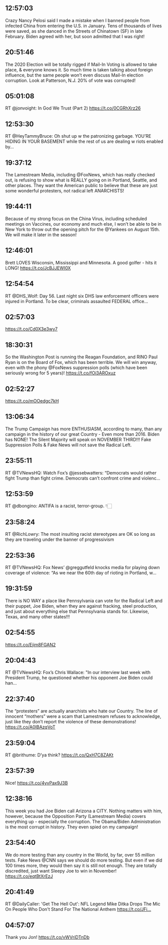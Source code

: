 ## 12:57:03
Crazy Nancy Pelosi said I made a mistake when I banned people from infected China from entering the U.S. in January. Tens of thousands of lives were saved, as she danced in the Streets of Chinatown (SF) in late February. Biden agreed with her, but soon admitted that I was right!
## 20:51:46
The 2020 Election will be totally rigged if Mail-In Voting is allowed to take place, &amp; everyone knows it. So much time is taken talking about foreign influence, but the same people won’t even discuss Mail-In election corruption. Look at Patterson, N.J. 20% of vote was corrupted!
## 05:01:08
RT @jonvoight: In God We Trust  (Part 2) https://t.co/0CGRhXrz26
## 12:53:30
RT @HeyTammyBruce: Oh shut up w the patronizing garbage. YOU’RE HIDING IN YOUR BASEMENT while the rest of us are dealing w riots enabled by…
## 19:37:12
The Lamestream Media, including @FoxNews, which has really checked out, is refusing to show what is REALLY going on in Portland, Seattle, and other places. They want the American public to believe that these are just some wonderful protesters, not radical left ANARCHISTS!
## 19:44:11
Because of my strong focus on the China Virus, including scheduled meetings on Vaccines, our economy and much else, I won’t be able to be in New York to throw out the opening pitch for the @Yankees on August 15th. We will make it later in the season!
## 12:46:01
Brett LOVES Wisconsin, Mississippi and Minnesota. A good golfer - hits it LONG! https://t.co/JcBJJEWI0X
## 12:54:54
RT @DHS_Wolf: Day 56. Last night six DHS law enforcement officers were injured in Portland. To be clear, criminals assaulted FEDERAL office…
## 02:57:03
https://t.co/Cd0X3e3wy7
## 18:30:31
So the Washington Post is running the Reagan Foundation, and RINO Paul Ryan is on the Board of Fox, which has been terrible. We will win anyway, even with the phony @FoxNews suppression polls (which have been seriously wrong for 5 years)! https://t.co/fOi3AROxuz
## 02:52:27
https://t.co/mOOedgc7kH
## 13:06:34
The Trump Campaign has more ENTHUSIASM, according to many, than any campaign in the history of our great Country - Even more than 2016. Biden has NONE! The Silent Majority will speak on NOVEMBER THIRD!!! Fake Suppression Polls &amp; Fake News will not save the Radical Left.
## 23:55:11
RT @TVNewsHQ: Watch Fox’s @jessebwatters: “Democrats would rather fight Trump than fight crime. Democrats  can’t confront crime and violenc…
## 12:53:59
RT @dbongino: ANTIFA is a racist, terror-group. 👇🏻
## 23:58:24
RT @RichLowry: The most insulting racist stereotypes are OK so long as they are traveling under the banner of progressivism
## 22:53:36
RT @TVNewsHQ: Fox News’ @greggutfeld knocks media for playing down coverage of violence: “As we near the 60th day of rioting in Portland, w…
## 19:31:59
There is NO WAY a place like Pennsylvania can vote for the Radical Left and their puppet, Joe Biden, when they are against fracking, steel production, and just about everything else that Pennsylvania stands for. Likewise, Texas, and many other states!!!
## 02:54:55
https://t.co/Ejim8FGAN2
## 20:04:43
RT @TVNewsHQ: Fox’s Chris Wallace: "In our interview last week with President Trump, he questioned whether his opponent Joe Biden could han…
## 22:37:40
The “protesters” are actually anarchists who hate our Country. The line of innocent “mothers” were a scam that Lamestream refuses to acknowledge, just like they don’t report the violence of these demonstrations! https://t.co/A0IBAzqVoT
## 23:59:04
RT @brithume: D’ya think?  https://t.co/QxH7C8ZAKt
## 23:57:39
Nice! https://t.co/4yvPax9J3B
## 12:38:16
This week you had Joe Biden call Arizona a CITY. Nothing matters with him, however, because the Opposition Party (Lamestream Media) covers everything up - especially the corruption. The Obama/Biden Administration is the most corrupt in history. They even spied on my campaign!
## 23:54:40
We do more testing than any country in the World, by far, over 55 million tests. Fake News @CNN says we should do more testing. But even if we did 100 times more, they would then say it is still not enough. They are totally discredited, just want Sleepy Joe to win in November! https://t.co/eqtBtXrEzJ
## 20:41:49
RT @DailyCaller: 'Get The Hell Out': NFL Legend Mike Ditka Drops The Mic On People Who Don't Stand For The National Anthem https://t.co/JFi…
## 04:57:07
Thank you Jon! https://t.co/vWVriDTnDb
